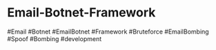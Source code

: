 # Email-Botnet-Framework
#Email #Botnet #EmailBotnet #Framework #Bruteforce #EmailBombing #Spoof #Bombing #development
